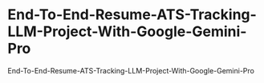 # End-To-End-Resume-ATS-Tracking-LLM-Project-With-Google-Gemini-Pro
End-To-End-Resume-ATS-Tracking-LLM-Project-With-Google-Gemini-Pro
